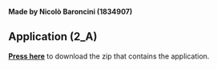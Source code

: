 **Made by Nicolò Baroncini (1834907)**
## Application (2_A)
**[Press here](https://drive.google.com/file/d/1OP9a5b-KHuyLvddjF_OMiyTbwlPxveFs/view?usp=sharing)** to download the zip that contains the application.
